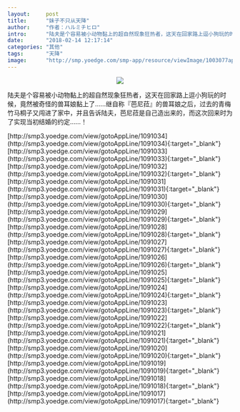 ```yaml
---
layout:     post
title:      "妹子不只从天降"
author:     "作者：ハルミチヒロ"
intro:      "陆夫是个容易被小动物黏上的超自然现象狂热者，这天在回家路上逗小狗玩的时候，竟然被奇怪的兽耳娘黏上了……继自称『芭尼菈』的兽耳娘之后，过去的青梅竹马桐子又闯进了家中，并且告诉陆夫，芭尼菈是自己造出来的，而这次回来时为了实现当初结婚的约定……！"
date:       "2018-02-14 12:17:14"
categories: "其他"
tags:       "天降"
image:      "http://smp.yoedge.com/smp-app/resource/viewImage/1003077appline.png"
---
```

<div style="text-align: center">
<p><img src="http://smp.yoedge.com/smp-app/resource/viewImage/1003077appline.png"/></p>
</div>
<p class="post-meta">
<span>陆夫是个容易被小动物黏上的超自然现象狂热者，这天在回家路上逗小狗玩的时候，竟然被奇怪的兽耳娘黏上了……继自称『芭尼菈』的兽耳娘之后，过去的青梅竹马桐子又闯进了家中，并且告诉陆夫，芭尼菈是自己造出来的，而这次回来时为了实现当初结婚的约定……！</span>
</p>
[http://smp3.yoedge.com/view/gotoAppLine/1091034](http://smp3.yoedge.com/view/gotoAppLine/1091034){:target="_blank"}
[http://smp3.yoedge.com/view/gotoAppLine/1091033](http://smp3.yoedge.com/view/gotoAppLine/1091033){:target="_blank"}
[http://smp3.yoedge.com/view/gotoAppLine/1091032](http://smp3.yoedge.com/view/gotoAppLine/1091032){:target="_blank"}
[http://smp3.yoedge.com/view/gotoAppLine/1091031](http://smp3.yoedge.com/view/gotoAppLine/1091031){:target="_blank"}
[http://smp3.yoedge.com/view/gotoAppLine/1091030](http://smp3.yoedge.com/view/gotoAppLine/1091030){:target="_blank"}
[http://smp3.yoedge.com/view/gotoAppLine/1091029](http://smp3.yoedge.com/view/gotoAppLine/1091029){:target="_blank"}
[http://smp3.yoedge.com/view/gotoAppLine/1091028](http://smp3.yoedge.com/view/gotoAppLine/1091028){:target="_blank"}
[http://smp3.yoedge.com/view/gotoAppLine/1091027](http://smp3.yoedge.com/view/gotoAppLine/1091027){:target="_blank"}
[http://smp3.yoedge.com/view/gotoAppLine/1091026](http://smp3.yoedge.com/view/gotoAppLine/1091026){:target="_blank"}
[http://smp3.yoedge.com/view/gotoAppLine/1091025](http://smp3.yoedge.com/view/gotoAppLine/1091025){:target="_blank"}
[http://smp3.yoedge.com/view/gotoAppLine/1091024](http://smp3.yoedge.com/view/gotoAppLine/1091024){:target="_blank"}
[http://smp3.yoedge.com/view/gotoAppLine/1091023](http://smp3.yoedge.com/view/gotoAppLine/1091023){:target="_blank"}
[http://smp3.yoedge.com/view/gotoAppLine/1091022](http://smp3.yoedge.com/view/gotoAppLine/1091022){:target="_blank"}
[http://smp3.yoedge.com/view/gotoAppLine/1091021](http://smp3.yoedge.com/view/gotoAppLine/1091021){:target="_blank"}
[http://smp3.yoedge.com/view/gotoAppLine/1091020](http://smp3.yoedge.com/view/gotoAppLine/1091020){:target="_blank"}
[http://smp3.yoedge.com/view/gotoAppLine/1091019](http://smp3.yoedge.com/view/gotoAppLine/1091019){:target="_blank"}
[http://smp3.yoedge.com/view/gotoAppLine/1091018](http://smp3.yoedge.com/view/gotoAppLine/1091018){:target="_blank"}
[http://smp3.yoedge.com/view/gotoAppLine/1091017](http://smp3.yoedge.com/view/gotoAppLine/1091017){:target="_blank"}


